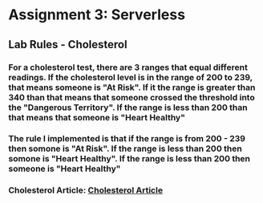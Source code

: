# Assignment 3: Serverless
## Lab Rules - Cholesterol
### For a cholesterol test, there are 3 ranges that equal different readings. If the cholesterol level is in the range of 200 to 239, that means someone is "At Risk". If it the range is greater than 340 than that means that someone crossed the threshold into the "Dangerous Territory". If the range is less than 200 than that means that someone is "Heart Healthy"

### The rule I implemented is that if the range is from 200 - 239 then somone is "At Risk". If the range is less than 200 then somone is "Heart Healthy". If the range is less than 200 then someone is "Heart Healthy"

### Cholesterol Article: [Cholesterol Article]('https://my.clevelandclinic.org/health/articles/11920-cholesterol-numbers-what-do-they-mean')

